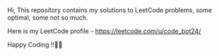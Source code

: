 Hi, This repository contains my solutions to LeetCode problems, some optimal, some not so much.

Here is my LeetCode profile - https://leetcode.com/u/code_bot24/

Happy Coding !!🚀🚀